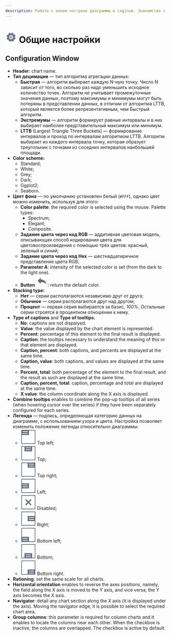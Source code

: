 ```yaml
---
description: Работа с окном настроек диаграммы в Loginom. Знакомство с интерфейсом. Установка заголовков, типов децимации, цветовых схем, фонов, накопления, меток, подсказок. Нормирование данных. Включение и настройка анимации.
---
```

# ![](./../../images/icons/common/toolbar-controls/setup_default.svg) Общие настройки

## Configuration Window

* **Header**: chart name.
* **Тип децимации** — тип алгоритма агрегации данных:
   * **Быстрая** — алгоритм выбирает каждую N-ную точку. Число N зависит от того, во сколько раз надо уменьшить исходное количество точек. Алгоритм не учитывает промежуточные значения данных, поэтому максимумы и минимумы могут быть потеряны в представлении данных, в отличии от алгоритма LTTB, который является более репрезентативным, чем Быстрый алгоритм.
   * **Экстремумы** — алгоритм формирует равные интервалы и в них выбирает наиболее представительный максимум или минимум.
   * **LTTB** (Largest Triangle Three Buckets) — формирование интервалов и проход по интервалам алгоритмом LTTB. Алгоритм выбирает из каждого интервала точку, которая образует треугольник с точками из соседних интервалов наибольшей площади.
* **Color scheme:**
   * Standard;
   * White;
   * Grey;
   * Dark;
   * Ggplot2;
   * Seaborn.
* **Цвет фона** — по умолчанию установлен белый (`#FFF`), однако цвет можно изменить, используя для этого:
   * **Color palette**: the required color is selected using the mouse. Palette types:
      * Spectrum;
      * Elegant;
      * Composite.
   * **Задание цвета через код RGB** — аддитивная цветовая модель, описывающая способ кодирования цвета для цветовоспроизведения с помощью трёх цветов: красный, зеленый и синий;
   * **Задание цвета через код Hex** — шестнадцатиричное представление цвета RGB;
   * **Parameter A**: intensity of the selected color is set (from the dark to the light one).
   * **Button** ![](./../../images/icons/common/toolbar-controls/undo_default.svg): return the default color.
* **Stacking type:**
   * **Нет** — серии располагаются независимо друг от друга;
   * **Обычное** — серии располагаются друг над другом;
   * **Процент** — первая серия выбирается за базис, *100%*. Остальные серии строятся в процентном отношении к нему.
* **Type of captions** and **Type of tooltips.**
   * **No**: captions are not dispalyed.
   * **Value**: the value displayed by the chart element is represented.
   * **Percent**: percentage of this element to the final result is displayed.
   * **Caption**: the tooltips necessary to understand the meaning of this or that element are displayed.
   * **Caption, percent**: both captions, and percents are displayed at the same time.
   * **Caption, value**: both captions, and values are displayed at the same time.
   * **Percent, total**: both percentage of the element to the final result, and the result as such are displayed at the same time.
   * **Caption, percent, total**: caption, percentage and total are displayed at the same time.
   * **X value**: the column coordinate along the X axis is displayed.
* **Combine tooltips** enables to combine the pop-up tooltips of all series (when hovering cursor over the series) if they have been separately configured for each series.
* **Легенда** — подпись, определяющая категорию данных на диаграмме, с использованием узора и цвета. Настройка позволяет изменить положение легенды относительно диаграммы:
   * ![](./../../images/icons/viewers/chart/legend-alignments/legend-alignments-left-top_default.svg) Top left;
   * ![](./../../images/icons/viewers/chart/legend-alignments/legend-alignments-top_default.svg) Top;
   * ![](./../../images/icons/viewers/chart/legend-alignments/legend-alignments-right-top_default.svg) Top right;
   * ![](./../../images/icons/viewers/chart/legend-alignments/legend-alignments-left_default.svg) Left;
   * ![](./../../images/icons/viewers/chart/legend-alignments/legend-alignments-disabled_default.svg) Disabled;
   * ![](./../../images/icons/viewers/chart/legend-alignments/legend-alignments-right_default.svg) Right;
   * ![](./../../images/icons/viewers/chart/legend-alignments/legend-alignments-left-bottom_default.svg) Bottom left;
   * ![](./../../images/icons/viewers/chart/legend-alignments/legend-alignments-bottom_default.svg) Bottom;
   * ![](./../../images/icons/viewers/chart/legend-alignments/legend-alignments-right-bottom_default.svg) Bottom right.
* **Rationing**: set the same scale for all charts.
* **Horizontal orientation** enables to reverse the axes positions, namely, the field along the X axis is moved to the Y axis, and vice versa, the Y axis becomes the X axis.
* **Navigator**: detail any chart section along the X axis (it is displayed under the axis). Moving the navigator edge, it is possible to select the required chart area.
* **Group columns**: this parameter is required for column charts and it enables to locate the columns near each other. When the checkbox is inactive, the columns are overlapped. The checkbox is active by default.
